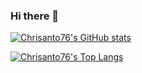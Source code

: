 ### Hi there 👋

<!--
**Chrisanto76/Chrisanto76** is a ✨ _special_ ✨ repository because its `README.md` (this file) appears on your GitHub profile.

Here are some ideas to get you started:

- 🔭 I’m currently working on ...
- 🌱 I’m currently learning ...
- 👯 I’m looking to collaborate on ...
- 🤔 I’m looking for help with ...
- 💬 Ask me about ...
- 📫 How to reach me: ...
- 😄 Pronouns: ...
- ⚡ Fun fact: ...
-->

[![Chrisanto76's GitHub stats](https://github-readme-stats.vercel.app/api?username=Chrisanto76&show_icons=true&text_color=ffffff&title_color=ffffff&bg_color=DEG,e6dada,274046&icon_color=780206&border_radius=12)](https://github.com/Chrisanto76/github-readme-stats)

[![Chrisanto76's Top Langs](https://github-readme-stats.vercel.app/api/top-langs/?username=Chrisanto76&layout=compact&text_color=ffffff&title_color=ffffff&bg_color=DEG,616161,9bc5c3&border_radius=12)](https://github.com/Chrisanto76/github-readme-stats)
